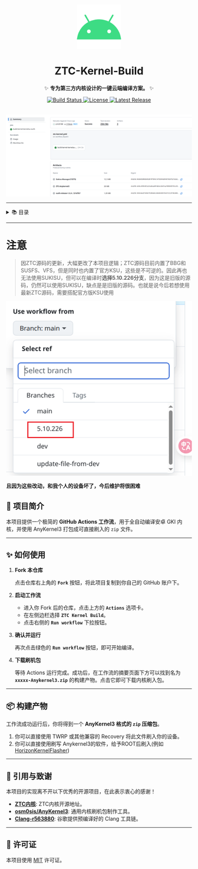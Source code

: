 <div align="center">

  <!-- 项目 Logo: 采用了 Google Actions for Android 的官方图标，完美契合主题 -->
  <img src="https://github.com/github/explore/blob/main/topics/android/android.png?raw=true" alt="logo" width="120">
  <h1 align="center">ZTC-Kernel-Build</h1>
  
  <!-- Slogan -->
  <p align="center">
    ✨ <strong>专为第三方内核设计的一键云端编译方案。</strong> ✨
  </p>

   <p align="center">
    <a href="https://github.com/zzh20188/ZTC-Kernel-Build/actions/workflows/ztc-kernel.yml">
      <img alt="Build Status" src="https://img.shields.io/github/actions/workflow/status/zzh20188/ZTC-Kernel-Build/ztc-kernel.yml?branch=main&style=for-the-badge&logo=githubactions&logoColor=white">
    </a>
    <a href="https://github.com/zzh20188/ZTC-Kernel-Build/blob/main/LICENSE">
      <img alt="License" src="https://img.shields.io/github/license/zzh20188/ZTC-Kernel-Build?style=for-the-badge&color=blue">
    </a>
    <a href="https://github.com/zzh20188/ZTC-Kernel-Build/releases/latest">
      <img alt="Latest Release" src="https://img.shields.io/github/v/release/zzh20188/ZTC-Kernel-Build?style=for-the-badge&color=brightgreen">
    </a>
  </p>
  
  <br>

  <!-- 推荐放一张你自己项目 Actions 成功运行并产出 Artifacts 的截图 -->
  <img src="assets/build.png" alt="demo">

</div>

---

<!-- 目录 -->
<details>
  <summary>📚 目录</summary>
  <ol>
    <li><a href="#-项目简介">项目简介</a></li>
    <li><a href="#-如何使用">如何使用</a></li>
    <li><a href="#-构建产物">构建产物</a></li>
    <li><a href="#-引用与致谢">引用与致谢</a></li>
    <li><a href="#-许可证">许可证</a></li>
  </ol>
</details>

---

# 注意
> 因ZTC源码的更新，大幅更改了本项目逻辑；ZTC源码目前内置了BBG和SUSFS、VFS，但是同时也内置了官方KSU，这些是不可逆的。因此再也无法使用SUKISU，但可以在编译时**选择5.10.226分支**，因为这是旧版的源码，仍然可以使用SUKISU，缺点是是旧版的源码。也就是说今后若想使用最新ZTC源码，需要搭配官方版KSU使用

<img src="assets/choose.png" alt="demo">

**且因为这些改动，和我个人的设备坏了，今后维护将很困难**

## 🚀 项目简介
本项目提供一个极简的 **GitHub Actions 工作流**，用于全自动编译安卓 GKI 内核，并使用 AnyKernel3 打包成可直接刷入的 `zip` 文件。

---

## ✨ 如何使用

1.  **Fork 本仓库**
    
    点击仓库右上角的 **`Fork`** 按钮，将此项目复制到你自己的 GitHub 账户下。

2.  **启动工作流**

    *   进入你 Fork 后的仓库，点击上方的 **`Actions`** 选项卡。
    *   在左侧边栏选择 **`ZTC Kernel Build`**。
    *   点击右侧的 **`Run workflow`** 下拉按钮。

3.  **确认并运行**
    
    再次点击绿色的 **`Run workflow`** 按钮，即可开始编译。

4.  **下载刷机包**

    等待 Actions 运行完成。成功后，在工作流的摘要页面下方可以找到名为 **`xxxxx-Anykernel3.zip`** 的构建产物。点击它即可下载内核刷入包。

---

## 📦 构建产物

工作流成功运行后，你将得到一个 **AnyKernel3 格式的 `zip` 压缩包**。

1. 你可以直接使用 TWRP 或其他兼容的 Recovery 将此文件刷入你的设备。
2. 你可以直接使用刷写 Anykernel3的软件，给予ROOT后刷入(例如[HorizonKernelFlasher](https://github.com/libxzr/HorizonKernelFlasher/releases))

---

## 🙏 引用与致谢

本项目的实现离不开以下优秀的开源项目，在此表示衷心的感谢！

*   **[ZTC内核](https://android.googlesource.com/kernel/common/)**: ZTC内核开源地址。
*   **[osm0sis/AnyKernel3](https://github.com/osm0sis/AnyKernel3)**: 通用内核刷机包制作工具。
*   **[Clang-r563880](https://android.googlesource.com/platform/prebuilts/clang/host/linux-x86/+/refs/heads/mirror-goog-main-llvm-toolchain-source)**: 谷歌提供预编译好的 Clang 工具链。

---

## 📄 许可证

本项目使用 [MIT](LICENSE) 许可证。